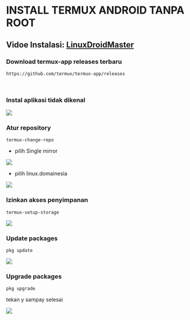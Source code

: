 # INSTALL TERMUX ANDROID TANPA ROOT
## Vidoe Instalasi: [LinuxDroidMaster](https://www.youtube.com/@LinuxDroidMaster/videos)
### Download termux-app releases terbaru
```
https://github.com/termux/termux-app/releases
```
<br>

### Instal aplikasi tidak dikenal
<img src="/documentation/Screenshot_aplikasi_tidak_dikenal.jpg"/>
<br>

### Atur repository
```
termux-change-repo
```

* pilih Single mirror <ok>
<img src="/documentation/Screenshot_single_mirror.jpg"/>

* pilih linux.domainesia
<img src="/documentation/Screenshot_linux.domainesia.jpg"/>
<br>

### Izinkan akses penyimpanan
```
termux-setup-storage
```
<img src="/documentation/Screenshot_akses_penyimpanan.jpg"/>
<br>

### Update packages
```
pkg update
```
<img src="/documentation/Screenshot_update.jpg"/>
<br>

### Upgrade packages
```
pkg upgrade
```
tekan y sampay selesai

<img src="/documentation/Screenshot_upgrade.jpg"/>
